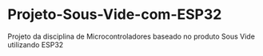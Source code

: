 # Projeto-Sous-Vide-com-ESP32
Projeto da disciplina de Microcontroladores baseado no produto Sous Vide utilizando ESP32
